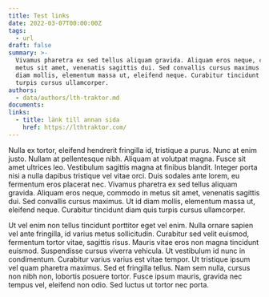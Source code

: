 ```yaml
---
title: Test links
date: 2022-03-07T00:00:00Z
tags:
  - url
draft: false
summary: >-
  Vivamus pharetra ex sed tellus aliquam gravida. Aliquam eros neque, commodo in
  metus sit amet, venenatis sagittis dui. Sed convallis cursus maximus. Ut id
  diam mollis, elementum massa ut, eleifend neque. Curabitur tincidunt diam quis
  turpis cursus ullamcorper.
authors:
  - data/authors/lth-traktor.md
documents:
links:
  - title: länk till annan sida
    href: https://lthtraktor.com/
---
```


Nulla ex tortor, eleifend hendrerit fringilla id, tristique a purus. Nunc at enim justo. Nullam at pellentesque nibh. Aliquam at volutpat magna. Fusce sit amet ultrices leo. Vestibulum sagittis magna at finibus blandit. Integer porta nisi a nulla dapibus tristique vel vitae orci. Duis sodales ante lorem, eu fermentum eros placerat nec. Vivamus pharetra ex sed tellus aliquam gravida. Aliquam eros neque, commodo in metus sit amet, venenatis sagittis dui. Sed convallis cursus maximus. Ut id diam mollis, elementum massa ut, eleifend neque. Curabitur tincidunt diam quis turpis cursus ullamcorper.

Ut vel enim non tellus tincidunt porttitor eget vel enim. Nulla ornare sapien vel ante fringilla, id varius metus sollicitudin. Curabitur sed velit euismod, fermentum tortor vitae, sagittis risus. Mauris vitae eros non magna tincidunt euismod. Suspendisse cursus viverra vehicula. Ut vestibulum id nunc in condimentum. Curabitur varius varius est vitae tempor. Ut tristique ipsum vel quam pharetra maximus. Sed et fringilla tellus. Nam sem nulla, cursus non nibh non, lobortis posuere tortor. Fusce ipsum mauris, gravida nec tempus vel, eleifend non odio. Sed luctus ut tortor nec porta.
